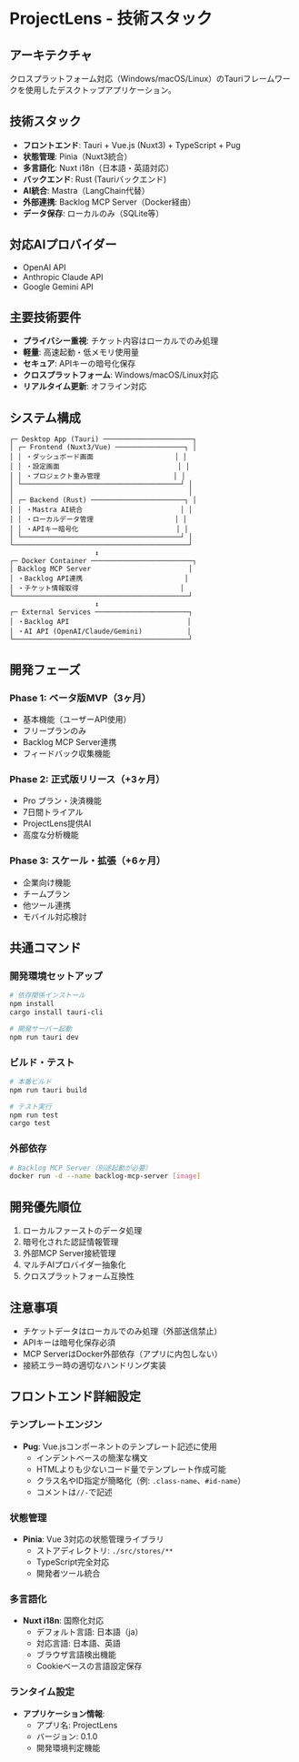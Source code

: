 # ProjectLens - 技術スタック

## アーキテクチャ
クロスプラットフォーム対応（Windows/macOS/Linux）のTauriフレームワークを使用したデスクトップアプリケーション。

## 技術スタック
- **フロントエンド**: Tauri + Vue.js (Nuxt3) + TypeScript + Pug
- **状態管理**: Pinia（Nuxt3統合）
- **多言語化**: Nuxt i18n（日本語・英語対応）
- **バックエンド**: Rust (Tauriバックエンド)
- **AI統合**: Mastra（LangChain代替）
- **外部連携**: Backlog MCP Server（Docker経由）
- **データ保存**: ローカルのみ（SQLite等）

## 対応AIプロバイダー
- OpenAI API
- Anthropic Claude API
- Google Gemini API

## 主要技術要件
- **プライバシー重視**: チケット内容はローカルでのみ処理
- **軽量**: 高速起動・低メモリ使用量
- **セキュア**: APIキーの暗号化保存
- **クロスプラットフォーム**: Windows/macOS/Linux対応
- **リアルタイム更新**: オフライン対応

## システム構成
```
┌─ Desktop App (Tauri) ──────────────────────┐
│ ┌─ Frontend (Nuxt3/Vue) ─────────────────┐ │
│ │ ・ダッシュボード画面                    │ │
│ │ ・設定画面                             │ │
│ │ ・プロジェクト重み管理                  │ │
│ └───────────────────────────────────────┘ │
│                                           │
│ ┌─ Backend (Rust) ───────────────────────┐ │
│ │ ・Mastra AI統合                        │ │
│ │ ・ローカルデータ管理                    │ │
│ │ ・APIキー暗号化                        │ │
│ └───────────────────────────────────────┘ │
└───────────────────────────────────────────┘
                     ↕
┌─ Docker Container ─────────────────────────┐
│ Backlog MCP Server                        │
│ ・Backlog API連携                         │
│ ・チケット情報取得                         │
└───────────────────────────────────────────┘
                     ↕
┌─ External Services ───────────────────────┐
│ ・Backlog API                             │
│ ・AI API (OpenAI/Claude/Gemini)           │
└───────────────────────────────────────────┘
```

## 開発フェーズ

### Phase 1: ベータ版MVP（3ヶ月）
- 基本機能（ユーザーAPI使用）
- フリープランのみ
- Backlog MCP Server連携
- フィードバック収集機能

### Phase 2: 正式版リリース（+3ヶ月）
- Pro プラン・決済機能
- 7日間トライアル
- ProjectLens提供AI
- 高度な分析機能

### Phase 3: スケール・拡張（+6ヶ月）
- 企業向け機能
- チームプラン
- 他ツール連携
- モバイル対応検討

## 共通コマンド

### 開発環境セットアップ
```bash
# 依存関係インストール
npm install
cargo install tauri-cli

# 開発サーバー起動
npm run tauri dev
```

### ビルド・テスト
```bash
# 本番ビルド
npm run tauri build

# テスト実行
npm run test
cargo test
```

### 外部依存
```bash
# Backlog MCP Server（別途起動が必要）
docker run -d --name backlog-mcp-server [image]
```

## 開発優先順位
1. ローカルファーストのデータ処理
2. 暗号化された認証情報管理
3. 外部MCP Server接続管理
4. マルチAIプロバイダー抽象化
5. クロスプラットフォーム互換性

## 注意事項
- チケットデータはローカルでのみ処理（外部送信禁止）
- APIキーは暗号化保存必須
- MCP ServerはDocker外部依存（アプリに内包しない）
- 接続エラー時の適切なハンドリング実装
## フロントエンド詳細設定

### テンプレートエンジン
- **Pug**: Vue.jsコンポーネントのテンプレート記述に使用
  - インデントベースの簡潔な構文
  - HTMLよりも少ないコード量でテンプレート作成可能
  - クラス名やID指定が簡略化（例: `.class-name`、`#id-name`）
  - コメントは`//-`で記述

### 状態管理
- **Pinia**: Vue 3対応の状態管理ライブラリ
  - ストアディレクトリ: `./src/stores/**`
  - TypeScript完全対応
  - 開発者ツール統合

### 多言語化
- **Nuxt i18n**: 国際化対応
  - デフォルト言語: 日本語（ja）
  - 対応言語: 日本語、英語
  - ブラウザ言語検出機能
  - Cookieベースの言語設定保存

### ランタイム設定
- **アプリケーション情報**:
  - アプリ名: ProjectLens
  - バージョン: 0.1.0
  - 開発環境判定機能